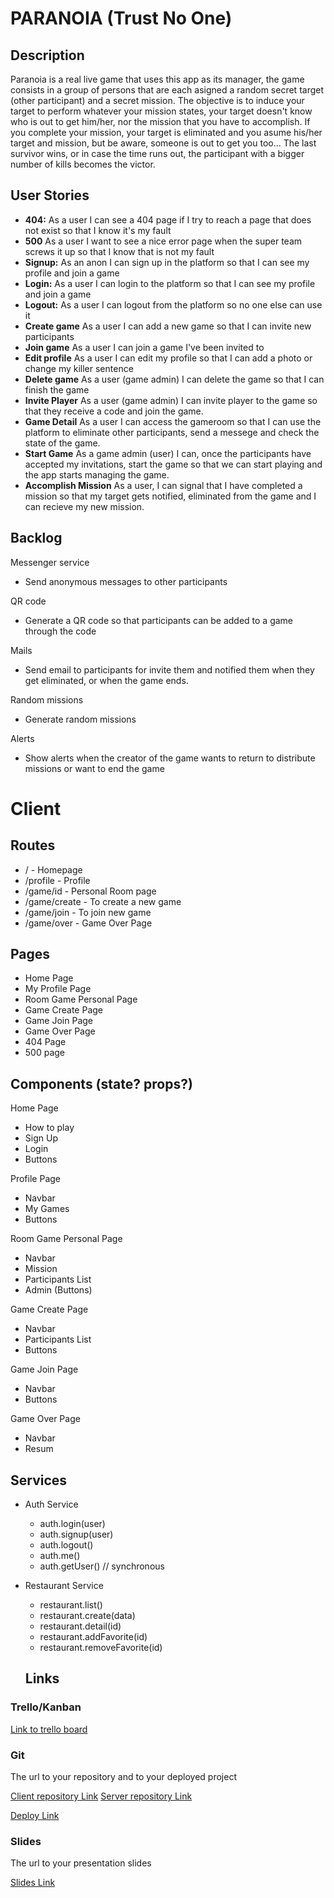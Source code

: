 # PARANOIA (Trust No One)

## Description

Paranoia is a real live game that uses this app as its manager, the game consists in a group of persons that are each asigned a random secret target (other participant) and a secret mission. The objective is to induce your target to perform whatever your mission states, your target doesn't know who is out to get him/her, nor the mission that you have to accomplish. If you complete your mission, your target is eliminated and you asume his/her target and mission, but be aware, someone is out to get you too... The last survivor wins, or in case the time runs out, the participant with a bigger number of kills becomes the victor.

## User Stories

-  **404:** As a user I can see a 404 page if I try to reach a page that does not exist so that I know it's my fault
-  **500** As a user I want to see a nice error page when the super team screws it up so that I know that is not my fault
-  **Signup:** As an anon I can sign up in the platform so that I can see my profile and join a game
-  **Login:** As a user I can login to the platform so that I can see my profile and join a game
-  **Logout:** As a user I can logout from the platform so no one else can use it
-  **Create game** As a user I can add a new game so that I can invite new participants
-  **Join game** As a user I can join a game I've been invited to
-  **Edit profile** As a user I can edit my profile so that I can add a photo or change my killer sentence
-  **Delete game** As a user (game admin) I can delete the game so that I can finish the game
-  **Invite Player** As a user (game admin) I can invite player to the game so that they receive a code and       join the game.
- **Game Detail** As a user I can access the gameroom so that I can use the platform to eliminate other           participants, send a messege and check the state of the game.
- **Start Game** As a game admin (user) I can, once the participants have accepted my invitations, start the      game so that we can start playing and the app starts managing the game.
- **Accomplish Mission** As a user, I can signal that I have completed a mission so that my target gets           notified, eliminated from the game and I can recieve my new mission.
 

## Backlog

Messenger service
- Send anonymous messages to other participants

QR code
- Generate a QR code so that participants can be added to a game through the code

Mails
- Send email to participants for invite them and notified them when they get eliminated, or when the game       ends.

Random missions
- Generate random missions

Alerts
- Show alerts when the creator of the game wants to return to distribute missions or want to end the game

# Client

## Routes

- / - Homepage
- /profile - Profile
- /game/id - Personal Room page
- /game/create - To create a new game
- /game/join - To join new game
- /game/over - Game Over Page

## Pages

- Home Page 
- My Profile Page
- Room Game Personal Page
- Game Create Page
- Game Join Page
- Game Over Page 
- 404 Page
- 500 page 

## Components (state? props?)

Home Page
- How to play
- Sign Up
- Login
- Buttons
 
Profile Page
- Navbar
- My Games
- Buttons

Room Game Personal Page
- Navbar
- Mission
- Participants List
- Admin (Buttons)

Game Create Page
- Navbar
- Participants List
- Buttons

Game Join Page
- Navbar
- Buttons

Game Over Page 
- Navbar
- Resum

## Services

- Auth Service
  - auth.login(user)
  - auth.signup(user)
  - auth.logout()
  - auth.me()
  - auth.getUser() // synchronous
- Restaurant Service
  - restaurant.list()
  - restaurant.create(data)
  - restaurant.detail(id)
  - restaurant.addFavorite(id)
  - restaurant.removeFavorite(id)   

  ## Links

### Trello/Kanban

[Link to trello board](https://trello.com/b/s2J2Vdcr/proyecto-modulo-3) 

### Git

The url to your repository and to your deployed project

[Client repository Link](http://github.com)
[Server repository Link](http://github.com)

[Deploy Link](http://heroku.com)

### Slides

The url to your presentation slides

[Slides Link](http://slides.com)

